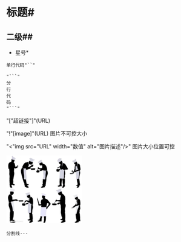 # 标题#
## 二级##
* 星号*

`单行代码"``"`

```
"```"
分
行
代
码
"```"
```

 "["超链接"]"(URL)
 
"!"[image]"(URL) 图片不可控大小

"<"img src="URL" width="数值" alt="图片描述"/>"  图片大小位置可控

<img src="https://github.com/r2010shadow/Cookbook/blob/master/img/COOKER.png" width=200 alt="Cooker">

`分割线---`

